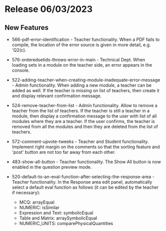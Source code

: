 # Release 06/03/2023

## New Features

- 566-pdf-error-identification - Teacher functionality. When a PDF fails to compile, the location of the error source is given in more detail, e.g. 'Q2(c).
- 576-orderedsetids-throws-error-in-main - Technical Dept. When loading sets in a module on the teacher side, an error appears in the console.
- 522-adding-teacher-when-creating-module-inadequate-error-message - Admin functionality. When adding a new module, a teacher can be added as well. If the teacher is missing on list of teachers, then create it and display relevant confirmation message.
- 524-remove-teacher-from-list - Admin functionality. Allow to remove a teacher from the list of teachers. If the teacher is still a teacher in a module, then display a confirmation message to the user with list of all modules where they are a teacher. If the user confirms, the teacher is removed from all the modules and then they are deleted from the list of teachers.
- 572-comment-upvote-tweeks - Teacher and Student functionality. Implement right margin on the comments so that the sorting feature and 'post' button are not too far away from each other.
- 483-show-all-button - Teacher functionality. The Show All button is now enabled in the question preview mode.
- 520-default-to-an-eval-function-after-selecting-the-response-area - Teacher functionality. In the Response area edit panel, automatically select a default eval function as follows (it can be edited by the teacher if necessary):

    - MCQ: arrayEqual
    - NUMERIC: isSimilar
    - Expression and Text: symbolicEqual
    - Table and Matrix: arraySymbolicEqual
    - NUMERIC_UNITS: comparePhysicalQuantities



